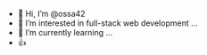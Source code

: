 - 👋 Hi, I’m @ossa42
- 👀 I’m interested in full-stack web development ...
- 🌱 I’m currently learning ...
- 👍 
